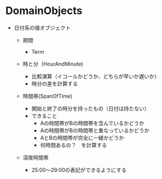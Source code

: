 # DomainObjects


- 日付系の値オブジェクト
   - 期間
      - Term
   - 時と分（HourAndMinute)
      - 比較演算（イコールかどうか、どちらが早いか遅いか）
      - 時分の差を計算する
   - 時間帯(SpanOfTime)
      - 開始と終了の時分を持ったもの（日付は持たない）
      - できること
         - Aの時間帯がBの時間帯を含んでいるかどうか
         - Aの時間帯がBの時間帯と重なっているかどうか
         - AとBの時間帯が完全に一緒かどうか
         - 何時間あるの？　を計算する

  - 深夜時間帯
    - 25:00〜29:00の表記ができるようにする
